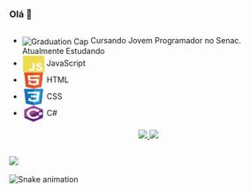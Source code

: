 ### Olá 👋
##

- <img align="center" src="https://raw.githubusercontent.com/Tarikul-Islam-Anik/Animated-Fluent-Emojis/master/Emojis/Objects/Graduation%20Cap.png" alt="Graduation Cap" width="25" height="25" /> Cursando Jovem Programador no Senac.
<br> Atualmente Estudando <br>
- <img align="center" alt="Djonathan-Js" height="30" width="40" src="https://raw.githubusercontent.com/devicons/devicon/master/icons/javascript/javascript-plain.svg"> JavaScript
- <img align="center" alt="Djonathan-HTML" height="30" width="40" src="https://raw.githubusercontent.com/devicons/devicon/master/icons/html5/html5-original.svg"> HTML
- <img align="center" alt="Djonathan-CSS" height="30" width="40" src="https://raw.githubusercontent.com/devicons/devicon/master/icons/css3/css3-original.svg"> CSS
- <img align="center" alt="Djonathan-Csharp" height="30" width="40" src="https://raw.githubusercontent.com/devicons/devicon/master/icons/csharp/csharp-original.svg"> C#

<div align="center">
  <a href="https://github.com/rafaballerini">
  <img height="180em" src="https://github-readme-stats.vercel.app/api?username=Djonathan99&show_icons=true&theme=tokyonight&include_all_commits=true&count_private=true"/>
  <img height="180em" src="https://github-readme-stats.vercel.app/api/top-langs/?username=Djonathan99&layout=compact&langs_count=7&theme=tokyonight"/>
</div>
  
  ##
<div>
    <a href="https://www.linkedin.com/in/djonathan-nicoletti-3b7140180/" target="_blank"><img src="https://img.shields.io/badge/-LinkedIn-%230077B5?style=for-the-badge&logo=linkedin&logoColor=white" target="_blank"></a> 
<div/>
  
![Snake animation](https://github.com/Djonathan99/rafaballerini/blob/output/github-contribution-grid-snake.svg)

